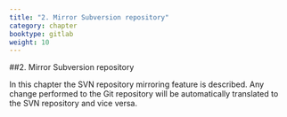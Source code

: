 ```yaml
---
title: "2. Mirror Subversion repository"
category: chapter
booktype: gitlab
weight: 10
---
```


##2. Mirror Subversion repository

In this chapter the SVN repository mirroring feature is described. Any change performed to the Git repository will be automatically translated to the SVN repository and vice versa.